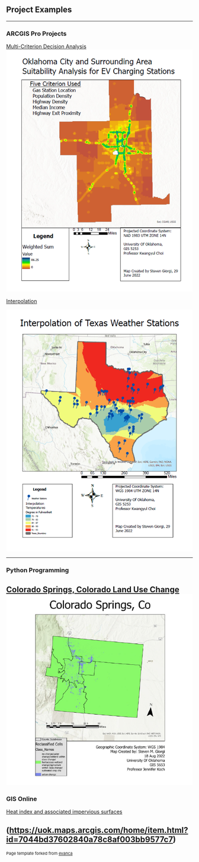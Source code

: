 ## Project Examples

---

### ARCGIS Pro Projects

[Multi-Criterion Decision Analysis](/pdf/SGiorgi_GIS5253_Lab4.pdf)
<img src="images/4.PNG?raw=true"/>


[Interpolation](/pdf/Interpolation1.pdf)

<img src="images/5.PNG?raw=true"/>

---
### Python Programming
[Colorado Springs, Colorado Land Use Change](/pdf/SGiorgi_GIS5653_Project.pdf)
<img src="images/6.PNG?raw=true"/>
---
### GIS Online
[Heat index and associated impervious surfaces](/pdf/Doc1.pdf)

(https://uok.maps.arcgis.com/home/item.html?id=7044bd37602840a78c8af003bb9577c7)
---
<p style="font-size:11px">Page template forked from <a href="https://github.com/evanca/quick-portfolio">evanca</a></p>
<!-- Remove above link if you don't want to attibute -->
